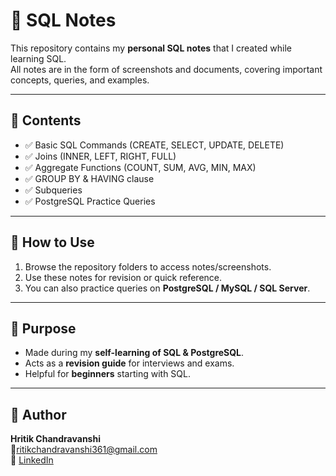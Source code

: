 # 📘 SQL Notes

This repository contains my **personal SQL notes** that I created while learning SQL.  
All notes are in the form of screenshots and documents, covering important concepts, queries, and examples.  

---

## 📂 Contents
- ✅ Basic SQL Commands (CREATE, SELECT, UPDATE, DELETE)  
- ✅ Joins (INNER, LEFT, RIGHT, FULL)  
- ✅ Aggregate Functions (COUNT, SUM, AVG, MIN, MAX)  
- ✅ GROUP BY & HAVING clause  
- ✅ Subqueries  
- ✅ PostgreSQL Practice Queries  

---

## 🚀 How to Use
1. Browse the repository folders to access notes/screenshots.  
2. Use these notes for revision or quick reference.  
3. You can also practice queries on **PostgreSQL / MySQL / SQL Server**.  

---

## 🎯 Purpose
- Made during my **self-learning of SQL & PostgreSQL**.  
- Acts as a **revision guide** for interviews and exams.  
- Helpful for **beginners** starting with SQL.  

---

## 👤 Author
**Hritik Chandravanshi**  
📧ritikchandravanshi361@gmail.com  
🔗 [LinkedIn](https://www.linkedin.com/in/ritik-chandravanshi-645576316?utm_source=share&utm_campaign=share_via&utm_content=profile&utm_medium=android_app)
